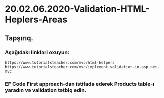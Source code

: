 # 20.02.06.2020-Validation-HTML-Heplers-Areas

## Tapşırıq.

### Aşağıdakı linkləri oxuyun:
    https://www.tutorialsteacher.com/mvc/html-helpers
    https://www.tutorialsteacher.com/mvc/implement-validation-in-asp.net-mvc


### EF Code First approach-dan istifadə edərək Products table-ı yaradın və validation tətbiq edin.
